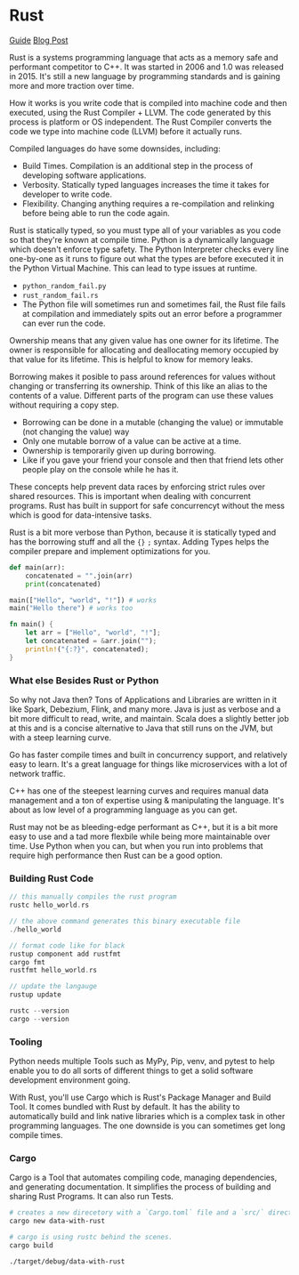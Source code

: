 # Rust
[Guide](https://datawithrust.com/)
[Blog Post](https://fasterthanli.me/articles/a-half-hour-to-learn-rust)

Rust is a systems programming language that acts as a memory safe and performant competitor to C++.  It was started in 2006 and 1.0 was released in 2015.  It's still a new language by programming standards and is gaining more and more traction over time.

How it works is you write code that is compiled into machine code and then executed, using the Rust Compiler + LLVM.  The code generated by this process is platform or OS independent.  The Rust Compiler converts the code we type into machine code (LLVM) before it actually runs.

Compiled languages do have some downsides, including:
- Build Times.  Compilation is an additional step in the process of developing software applications.
- Verbosity.  Statically typed languages increases the time it takes for developer to write code.
- Flexibility.  Changing anything requires a re-compilation and relinking before being able to run the code again.

Rust is statically typed, so you must type all of your variables as you code so that they're known at compile time.  Python is a dynamically language which doesn't enforce type safety.  The Python Interpreter checks every line one-by-one as it runs to figure out what the types are before executed it in the Python Virtual Machine.  This can lead to type issues at runtime.
- `python_random_fail.py`
- `rust_random_fail.rs`
- The Python file will sometimes run and sometimes fail, the Rust file fails at compilation and immediately spits out an error before a programmer can ever run the code.

Ownership means that any given value has one owner for its lifetime.  The owner is responsible for allocating and deallocating memory occupied by that value for its lifetime.  This is helpful to know for memory leaks.

Borrowing makes it posible to pass around references for values without changing or transferring its ownership.  Think of this like an alias to the contents of a value.  Different parts of the program can use these values without requiring a copy step.  
- Borrowing can be done in a mutable (changing the value) or immutable (not changing the value) way
- Only one mutable borrow of a value can be active at a time.
- Ownership is temporarily given up during borrowing.
- Like if you gave your friend your console and then that friend lets other people play on the console while he has it.

These concepts help prevent data races by enforcing strict rules over shared resources.  This is important when dealing with concurrent programs.  Rust has built in support for safe concurrencyt without the mess which is good for data-intensive tasks.

Rust is a bit more verbose than Python, because it is statically typed and has the borrowing stuff and all the `{}` `;` syntax.  Adding Types helps the compiler prepare and implement optimizations for you.

``` py
def main(arr):
    concatenated = "".join(arr)
    print(concatenated)

main(["Hello", "world", "!"]) # works
main("Hello there") # works too

```

``` rs
fn main() {
    let arr = ["Hello", "world", "!"];
    let concatenated = &arr.join("");
    println!("{:?}", concatenated);
}
```

### What else Besides Rust or Python
So why not Java then?  Tons of Applications and Libraries are written in it like Spark, Debezium, Flink, and many more.  Java is just as verbose and a bit more difficult to read, write, and maintain.  Scala does a slightly better job at this and is a concise alternative to Java that still runs on the JVM, but with a steep learning curve.

Go has faster compile times and built in concurrency support, and relatively easy to learn.  It's a great language for things like microservices with a lot of network traffic.

C++ has one of the steepest learning curves and requires manual data management and a ton of expertise using & manipulating the language.  It's about as low level of a programming language as you can get.

Rust may not be as bleeding-edge performant as C++, but it is a bit more easy to use and a tad more flexbile while being more maintainable over time.  Use Python when you can, but when you run into problems that require high performance then Rust can be a good option.

### Building Rust Code
``` rs
// this manually compiles the rust program
rustc hello_world.rs

// the above command generates this binary executable file
./hello_world

// format code like for black
rustup component add rustfmt
cargo fmt
rustfmt hello_world.rs

// update the langauge 
rustup update

rustc --version
cargo --version
```

### Tooling
Python needs multiple Tools such as MyPy, Pip, venv, and pytest to help enable you to do all sorts of different things to get a solid software development environment going.

With Rust, you'll use Cargo which is Rust's Package Manager and Build Tool.  It comes bundled with Rust by default.  It has the ability to automatically build and link native libraries which is a complex task in other programming languages.  The one downside is you can sometimes get long compile times.

### Cargo
Cargo is a Tool that automates compiling code, managing dependencies, and generating documentation.  It simplifies the process of building and sharing Rust Programs.  It can also run Tests.

``` sh
# creates a new direcetory with a `Cargo.toml` file and a `src/` directory.
cargo new data-with-rust

# cargo is using rustc behind the scenes.
cargo build

./target/debug/data-with-rust

```
